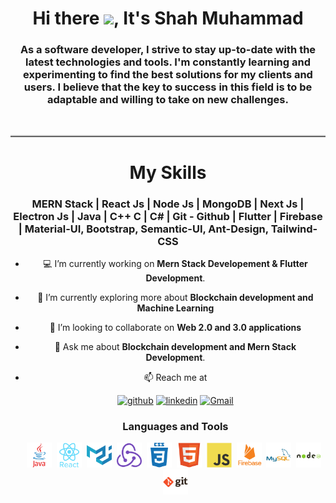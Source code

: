  <div align="center">
<h1 align="center">Hi there  <img src="https://media.giphy.com/media/hvRJCLFzcasrR4ia7z/giphy.gif" width="30px"/>, It's <b> Shah Muhammad </b></h1>

 
  <h3 align="center"> As a software developer, I strive to stay up-to-date with the latest technologies and tools. I'm constantly learning and experimenting to find the best solutions for my clients and users. I believe that the key to success in this field is to be adaptable and willing to take on new challenges. </h3> <br>
<hr style=" border-top: 2px solid #bbb">
<h1 align="center"> <b>My Skills</b> </h1>
<h3 align="center">MERN Stack | React Js | Node Js | MongoDB | Next Js | Electron Js | Java | C++ C | C# | Git - Github | Flutter | Firebase | Material-UI, Bootstrap, Semantic-UI, Ant-Design, Tailwind-CSS
</h3>
 
- 💻 I’m currently working on  **Mern Stack Developement & Flutter Development**. 
- 🧐 I’m currently exploring more about **Blockchain development and Machine Learning**
- 👯 I’m looking to collaborate on **Web 2.0 and 3.0 applications**  
- 💬 Ask me about **Blockchain development and Mern Stack Development**.  
- 📫 Reach me at <div> [<img src="https://img.icons8.com/nolan/64/github.png" alt='github' height='40'>](https://github.com/ShahMuhammad786) 
[<img src="https://img.icons8.com/nolan/64/linkedin.png" alt='linkedin' height='40'>](https://www.linkedin.com/in/shah-muhammad-786abc/)
[<img src="https://img.icons8.com/color-glass/48/000000/gmail.png" alt='Gmail' height='40'>](https://shah.bses19@iba-suk.edu.pk/)
  </div>
  
   ###  **Languages and Tools**
    <div>
  <img src="https://github.com/devicons/devicon/blob/master/icons/java/java-original-wordmark.svg" title="Java" alt="Java" width="40" height="40"/>&nbsp;
  <img src="https://github.com/devicons/devicon/blob/master/icons/react/react-original-wordmark.svg" title="React" alt="React" width="40" height="40"/>&nbsp;
  <img src="https://github.com/devicons/devicon/blob/master/icons/materialui/materialui-original.svg" title="Material UI" alt="Material UI" width="40" height="40"/>&nbsp;
  <img src="https://github.com/devicons/devicon/blob/master/icons/redux/redux-original.svg" title="Redux" alt="Redux " width="40" height="40"/>&nbsp;
  <img src="https://github.com/devicons/devicon/blob/master/icons/css3/css3-plain-wordmark.svg"  title="CSS3" alt="CSS" width="40" height="40"/>&nbsp;
  <img src="https://github.com/devicons/devicon/blob/master/icons/html5/html5-original.svg" title="HTML5" alt="HTML" width="40" height="40"/>&nbsp;
  <img src="https://github.com/devicons/devicon/blob/master/icons/javascript/javascript-original.svg" title="JavaScript" alt="JavaScript" width="40" height="40"/>&nbsp;
  <img src="https://github.com/devicons/devicon/blob/master/icons/firebase/firebase-plain-wordmark.svg" title="Firebase" alt="Firebase" width="40" height="40"/>&nbsp;
  <img src="https://github.com/devicons/devicon/blob/master/icons/mysql/mysql-original-wordmark.svg" title="MySQL"  alt="MySQL" width="40" height="40"/>&nbsp;
  <img src="https://github.com/devicons/devicon/blob/master/icons/nodejs/nodejs-original-wordmark.svg" title="NodeJS" alt="NodeJS" width="40" height="40"/>&nbsp;
  <img src="https://github.com/devicons/devicon/blob/master/icons/git/git-original-wordmark.svg" title="Git" **alt="Git" width="40" height="40"/>
</div>
